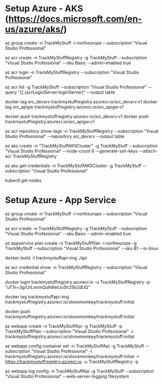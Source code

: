 # Setup Azure - AKS (https://docs.microsoft.com/en-us/azure/aks/)
az group create -n TrackMyStuff -l northeurope --subscription "Visual Studio Professional"

az acr create -n TrackMyStuffRegistry -g TrackMyStuff --subscription "Visual Studio Professional" --sku Basic --admin-enabled true

az acr login -n TrackMyStuffRegistry --subscription "Visual Studio Professional"

az acr list -g TrackMyStuff --subscription "Visual Studio Professional" --query "[].{acrLoginServer:loginServer}" --output table

docker tag src_devsrv trackmystuffregistry.azurecr.io/src_devsrv:v1
docker tag src_apigw trackmystuffregistry.azurecr.io/src_apigw:v1

docker push trackmystuffregistry.azurecr.io/src_devsrv:v1
docker push trackmystuffregistry.azurecr.io/src_apigw:v1

az acr repository show-tags -n TrackMyStuffRegistry --subscription "Visual Studio Professional" --repository src_devsrv --output table

az aks create -n "TrackMyStuffAKSCluster" -g TrackMyStuff --subscription "Visual Studio Professional" --node-count 6 --generate-ssh-keys --attach-acr TrackMyStuffRegistry

az aks get-credentials -n TrackMyStuffAKSCluster -g TrackMyStuff --subscription "Visual Studio Professional"

kubectl get nodes



# Setup Azure - App Service
 
az group create -n TrackMyStuff -l northeurope --subscription "Visual Studio Professional"

az acr create -n TrackMyStuffRegistry -g TrackMyStuff --subscription "Visual Studio Professional" --sku Basic --admin-enabled true

az appservice plan create -n TrackMyStuffPlan -l northeurope -g TrackMyStuff --subscription "Visual Studio Professional" --sku B1 --is-linux

docker build -t trackmystuffapi-img ./api

az acr credential show -n TrackMyStuffRegistry --subscription "Visual Studio Professional"

docker login trackmystuffregistry.azurecr.io -u TrackMyStuffRegistry -p "uT1n+3g/UrLnnmQulh8eiUuSh25b2dUQ"

docker tag trackmystuffapi-img trackmystuffregistry.azurecr.io/stonemonkey/trackmystuff:initial

docker push trackmystuffregistry.azurecr.io/stonemonkey/trackmystuff:initial

az webapp create -n TrackMyStuffApi -g TrackMyStuff -p TrackMyStuffPlan --subscription "Visual Studio Professional" -i trackmystuffregistry.azurecr.io/stonemonkey/trackmystuff:initial

az webapp config container set -n TrackMyStuffApi -g TrackMyStuff --subscription "Visual Studio Professional" -i trackmystuffregistry.azurecr.io/stonemonkey/trackmystuff:initial -r https://trackmystuffregistry.azurecr.io -u TrackMyStuffRegistry -p <password> 

az webapp log config -n TrackMyStuffApi -g TrackMyStuff --subscription "Visual Studio Professional" --web-server-logging filesystem
